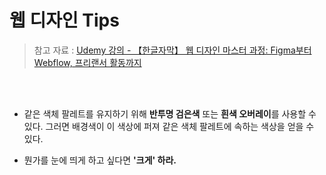 # 웹 디자인 Tips

> 참고 자료 : <a href="https://www.udemy.com/course/web-design-figma-webflow-freelancing">Udemy 강의 - 【한글자막】 웹 디자인 마스터 과정: Figma부터 Webflow, 프리랜서 활동까지</a>

<!-- <br/>

### 목차

- <a href=""></a> -->

<br/><br/>

- 같은 색체 팔레트를 유지하기 위해 <strong>반투명 검은색</strong> 또는 <strong>흰색 오버레이</strong>를 사용할 수 있다. 그러면 배경색이 이 색상에 퍼져 같은 색체 팔레트에 속하는 색상을 얻을 수 있다.

- 뭔가를 눈에 띄게 하고 싶다면 <strong>'크게' 하라.</strong>
